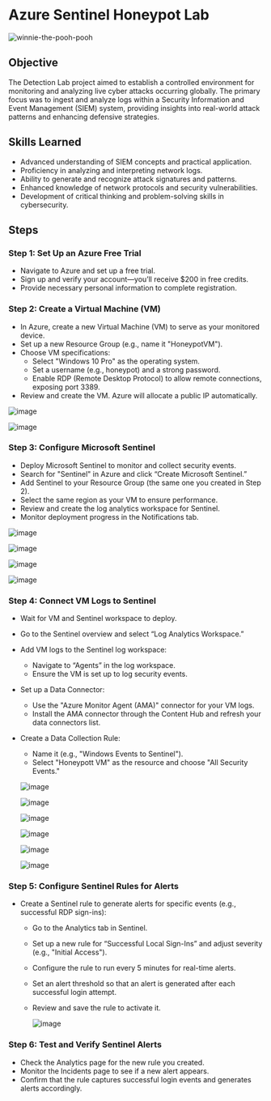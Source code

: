 # Azure Sentinel Honeypot Lab
![winnie-the-pooh-pooh](https://github.com/user-attachments/assets/64bc52e5-92bc-4800-ac5f-946360d274c8)

## Objective
The Detection Lab project aimed to establish a controlled environment for monitoring and analyzing live cyber attacks occurring globally. The primary focus was to ingest and analyze logs within a Security Information and Event Management (SIEM) system, providing insights into real-world attack patterns and enhancing defensive strategies.

## Skills Learned
- Advanced understanding of SIEM concepts and practical application.
- Proficiency in analyzing and interpreting network logs.
- Ability to generate and recognize attack signatures and patterns.
- Enhanced knowledge of network protocols and security vulnerabilities.
- Development of critical thinking and problem-solving skills in cybersecurity.

## Steps

### Step 1: Set Up an Azure Free Trial
- Navigate to Azure and set up a free trial.
- Sign up and verify your account—you’ll receive $200 in free credits.
- Provide necessary personal information to complete registration.

### Step 2: Create a Virtual Machine (VM)
- In Azure, create a new Virtual Machine (VM) to serve as your monitored device.
- Set up a new Resource Group (e.g., name it "HoneypotVM").
- Choose VM specifications:
  - Select "Windows 10 Pro" as the operating system.
  - Set a username (e.g., honeypot) and a strong password.
  - Enable RDP (Remote Desktop Protocol) to allow remote connections, exposing port 3389.
- Review and create the VM. Azure will allocate a public IP automatically.

![image](https://github.com/user-attachments/assets/395cd4af-78bc-4577-bbb1-7cf8cb7b9db7)

![image](https://github.com/user-attachments/assets/44943a55-b76a-4130-a87f-0a2716c500a1)

### Step 3: Configure Microsoft Sentinel
- Deploy Microsoft Sentinel to monitor and collect security events.
- Search for "Sentinel" in Azure and click “Create Microsoft Sentinel.”
- Add Sentinel to your Resource Group (the same one you created in Step 2).
- Select the same region as your VM to ensure performance.
- Review and create the log analytics workspace for Sentinel.
- Monitor deployment progress in the Notifications tab.

![image](https://github.com/user-attachments/assets/af093365-a5b2-4d5e-a967-0ad712b05339)

![image](https://github.com/user-attachments/assets/f61f0824-e21c-4a00-8fc3-08f02bc346ab)

![image](https://github.com/user-attachments/assets/25bcc4dc-8ee6-4270-aa32-242ef166dd4a)

![image](https://github.com/user-attachments/assets/c398f0fb-71ac-4424-905e-479cfa6ebc2a)

### Step 4: Connect VM Logs to Sentinel
- Wait for VM and Sentinel workspace to deploy.
- Go to the Sentinel overview and select “Log Analytics Workspace.”
- Add VM logs to the Sentinel log workspace:
  - Navigate to “Agents” in the log workspace.
  - Ensure the VM is set up to log security events.
- Set up a Data Connector:
  - Use the "Azure Monitor Agent (AMA)" connector for your VM logs.
  - Install the AMA connector through the Content Hub and refresh your data connectors list.
- Create a Data Collection Rule:
  - Name it (e.g., "Windows Events to Sentinel").
  - Select "Honeypott VM" as the resource and choose "All Security Events."

  ![image](https://github.com/user-attachments/assets/94b46108-0649-4029-822b-93673965ce81)

  ![image](https://github.com/user-attachments/assets/29f4e6da-9efb-44a8-a75c-f2666e6fc65f)

  ![image](https://github.com/user-attachments/assets/6661597a-3551-4af4-bc7e-3bee1a791086)

  ![image](https://github.com/user-attachments/assets/7580a2e1-1871-4a52-b026-a9d9e9c91ef7)

  ![image](https://github.com/user-attachments/assets/72707aed-07fc-4ffc-a555-6458ca6dea81)

  ![image](https://github.com/user-attachments/assets/4353cb86-9e6c-43aa-a417-52c379b35ce9)


### Step 5: Configure Sentinel Rules for Alerts
- Create a Sentinel rule to generate alerts for specific events (e.g., successful RDP sign-ins):
  - Go to the Analytics tab in Sentinel.
  - Set up a new rule for “Successful Local Sign-Ins” and adjust severity (e.g., "Initial Access").
  - Configure the rule to run every 5 minutes for real-time alerts.
  - Set an alert threshold so that an alert is generated after each successful login attempt.
  - Review and save the rule to activate it.


    ![image](https://github.com/user-attachments/assets/64d84a28-caf1-436a-94c5-81f869c59604)


### Step 6: Test and Verify Sentinel Alerts
- Check the Analytics page for the new rule you created.
- Monitor the Incidents page to see if a new alert appears.
- Confirm that the rule captures successful login events and generates alerts accordingly.

